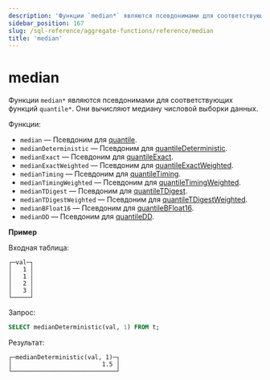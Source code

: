 ```yaml
---
description: 'Функции `median*` являются псевдонимами для соответствующих функций `quantile*`. Они вычисляют медиану числовой выборки данных.'
sidebar_position: 167
slug: /sql-reference/aggregate-functions/reference/median
title: 'median'
---
```



# median

Функции `median*` являются псевдонимами для соответствующих функций `quantile*`. Они вычисляют медиану числовой выборки данных.

Функции:

- `median` — Псевдоним для [quantile](/sql-reference/aggregate-functions/reference/quantile).
- `medianDeterministic` — Псевдоним для [quantileDeterministic](/sql-reference/aggregate-functions/reference/quantiledeterministic).
- `medianExact` — Псевдоним для [quantileExact](/sql-reference/aggregate-functions/reference/quantileexact#quantileexact).
- `medianExactWeighted` — Псевдоним для [quantileExactWeighted](/sql-reference/aggregate-functions/reference/quantileexactweighted).
- `medianTiming` — Псевдоним для [quantileTiming](/sql-reference/aggregate-functions/reference/quantiletiming).
- `medianTimingWeighted` — Псевдоним для [quantileTimingWeighted](/sql-reference/aggregate-functions/reference/quantiletimingweighted).
- `medianTDigest` — Псевдоним для [quantileTDigest](/sql-reference/aggregate-functions/reference/quantiletdigest).
- `medianTDigestWeighted` — Псевдоним для [quantileTDigestWeighted](/sql-reference/aggregate-functions/reference/quantiletdigestweighted).
- `medianBFloat16` — Псевдоним для [quantileBFloat16](/sql-reference/aggregate-functions/reference/quantilebfloat16).
- `medianDD` — Псевдоним для [quantileDD](/sql-reference/aggregate-functions/reference/quantileddsketch).

**Пример**

Входная таблица:

```text
┌─val─┐
│   1 │
│   1 │
│   2 │
│   3 │
└─────┘
```

Запрос:

```sql
SELECT medianDeterministic(val, 1) FROM t;
```

Результат:

```text
┌─medianDeterministic(val, 1)─┐
│                         1.5 │
└─────────────────────────────┘
```
